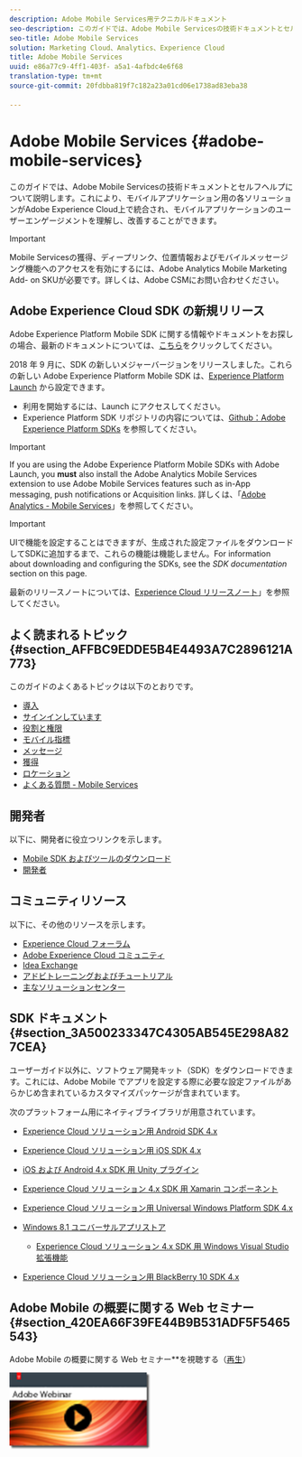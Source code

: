 ```yaml
---
description: Adobe Mobile Services用テクニカルドキュメント
seo-description: このガイドでは、Adobe Mobile Servicesの技術ドキュメントとセルフヘルプについて説明します。これにより、モバイルアプリケーション用の各ソリューションがAdobe Experience Cloud上で統合され、モバイルアプリケーションのユーザーエンゲージメントを理解し、改善することができます。
seo-title: Adobe Mobile Services
solution: Marketing Cloud、Analytics、Experience Cloud
title: Adobe Mobile Services
uuid: e86a77c9-4ff1-403f- a5a1-4afbdc4e6f68
translation-type: tm+mt
source-git-commit: 20fdbba819f7c182a23a01cd06e1738ad83eba38

---
```



# Adobe Mobile Services {#adobe-mobile-services}

このガイドでは、Adobe Mobile Servicesの技術ドキュメントとセルフヘルプについて説明します。これにより、モバイルアプリケーション用の各ソリューションがAdobe Experience Cloud上で統合され、モバイルアプリケーションのユーザーエンゲージメントを理解し、改善することができます。

>[!IMPORTANT]
>
>Mobile Servicesの獲得、ディープリンク、位置情報およびモバイルメッセージング機能へのアクセスを有効にするには、Adobe Analytics Mobile Marketing Add- on SKUが必要です。詳しくは、Adobe CSMにお問い合わせください。

## Adobe Experience Cloud SDK の新規リリース

Adobe Experience Platform Mobile SDK に関する情報やドキュメントをお探しの場合、最新のドキュメントについては、[こちら](https://aep-sdks.gitbook.io/docs/)をクリックしてください。

2018 年 9 月に、SDK の新しいメジャーバージョンをリリースしました。これらの新しい Adobe Experience Platform Mobile SDK は、[Experience Platform Launch](https://www.adobe.com/experience-platform/launch.html) から設定できます。

* 利用を開始するには、Launch にアクセスしてください。
* Experience Platform SDK リポジトリの内容については、[Github：Adobe Experience Platform SDKs](https://github.com/Adobe-Marketing-Cloud/acp-sdks) を参照してください。

>[!IMPORTANT]
>
> If you are using the Adobe Experience Platform Mobile SDKs with Adobe Launch, you **must** also install the Adobe Analytics Mobile Services extension to use Adobe Mobile Services features such as in-App messaging, push notifications or Acquisition links. 詳しくは、「[Adobe Analytics - Mobile Services](https://aep-sdks.gitbook.io/docs/using-mobile-extensions/adobe-analytics-mobile-services)」を参照してください。

>[!IMPORTANT]
>
>UIで機能を設定することはできますが、生成された設定ファイルをダウンロードしてSDKに追加するまで、これらの機能は機能しません。For information about downloading and configuring the SDKs, see the *SDK documentation* section on this page.

最新のリリースノートについては、[Experience Cloud リリースノート](https://docs.adobe.com/content/help/en/release-notes/experience-cloud/current.html)」を参照してください。

## よく読まれるトピック {#section_AFFBC9EDDE5B4E4493A7C2896121A773}

このガイドのよくあるトピックは以下のとおりです。

* [導入](/help/using/gs/gs.md)
* [サインインしています](/help/using/gs/gs-signin.md)
* [役割と権限](/help/using/gs/c-mob-roles-and-permissions.md)
* [モバイル指標](/help/using/gs/metrics/metrics.md)
* [メッセージ](/help/using/in-app-messaging/in-app-messaging.md)
* [獲得](/help/using/acquisition-main/acquisition-main.md)
* [ロケーション](/help/using/location/c-location-overview.md)
* [よくある質問 - Mobile Services](/help/using/faq-mobile.md)

## 開発者

以下に、開発者に役立つリンクを示します。

* [Mobile SDK およびツールのダウンロード](/help/using/c-manage-app-settings/c-mob-confg-app/t-config-analytics/download-sdk.md)
* [開発者](https://marketing.adobe.com/resources/help/en_US/reference/developer.html)

## コミュニティリソース

以下に、その他のリソースを示します。

* [Experience Cloud フォーラム](https://forums.adobe.com/community/experience-cloud)
* [Adobe Experience Cloud コミュニティ](https://helpx.adobe.com/marketing-cloud.html?promoid=KAWSE)
* [Idea Exchange](https://forums.adobe.com/community/experience-cloud/analytics-cloud/analytics)
* [アドビトレーニングおよびチュートリアル](https://helpx.adobe.com/learning.html?promoid=KAUDK)
* [主なソリューションセンター](https://www.adobe.com/marketing-cloud.html)

## SDK ドキュメント {#section_3A500233347C4305AB545E298A827CEA}

ユーザーガイド以外に、ソフトウェア開発キット（SDK）をダウンロードできます。これには、Adobe Mobile でアプリを設定する際に必要な設定ファイルがあらかじめ含まれているカスタマイズパッケージが含まれています。

次のプラットフォーム用にネイティブライブラリが用意されています。

* [Experience Cloud ソリューション用 Android SDK 4.x](https://docs.adobe.com/content/help/en/mobile-services/android/overview.html)

* [Experience Cloud ソリューション用 iOS SDK 4.x](https://docs.adobe.com/content/help/en/mobile-services/ios/overview.html)

* [iOS および Android 4.x SDK 用 Unity プラグイン](https://docs.adobe.com/content/help/en/mobile-services/unity/get-started.html)

* [Experience Cloud ソリューション 4.x SDK 用 Xamarin コンポーネント](https://docs.adobe.com/content/help/en/mobile-services/xamarin/get-started.html)

* [Experience Cloud ソリューション用 Universal Windows Platform SDK 4.x](https://docs.adobe.com/content/help/en/mobile-services/universal-windows/overview.html)

* [Windows 8.1 ユニバーサルアプリストア](https://docs.adobe.com/content/help/en/mobile-services/windows-universal-appstore/overview.html)

   * [Experience Cloud ソリューション 4.x SDK 用 Windows Visual Studio 拡張機能](https://docs.adobe.com/content/help/en/mobile-services/windows-universal-appstore/win-vse-4x.html)

* [Experience Cloud ソリューション用 BlackBerry 10 SDK 4.x](https://docs.adobe.com/content/help/en/mobile-services/blackberry/overview.html)

## Adobe Mobile の概要に関する Web セミナー {#section_420EA66F39FE44B9B531ADF5F5465543}

Adobe Mobile の概要に関する Web セミナー&#x200B;**&#x200B;を視聴する（[再生](https://adobe.ly/PsxCFn)）

[  ![](assets/webinar.png) ](https://adobe.ly/PsxCFn)
